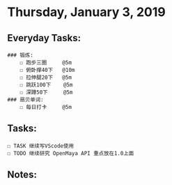 # Thursday, January 3, 2019

## Everyday Tasks:
    ### 锻炼:
        ☐ 跑步三圈     @5m
        ☐ 俯卧撑40下   @10m
        ☐ 拉伸腿20下   @5m
        ☐ 跳跃100下    @5m
        ☐ 深蹲50下     @5m
    ### 扇贝单词:
        ☐ 每日打卡     @5m

## Tasks:
    ☐ TASK 继续写VScode使用 
    ☐ TODO 继续研究 OpenMaya API 重点放在1.0上面

## Notes:

